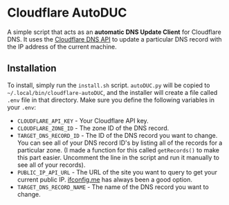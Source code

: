 # Cloudflare AutoDUC

A simple script that acts as an **automatic DNS Update Client** for Cloudflare DNS. It uses the [Cloudflare DNS API](https://developers.cloudflare.com/api/operations/dns-records-for-a-zone-update-dns-record) to update a particular DNS record with the IP address of the current machine.

## Installation

To install, simply run the `install.sh` script. `autoDUC.py` will be copied to `~/.local/bin/cloudflare-autoDUC`, and the installer will create a file called `.env` file in that directory. Make sure you define the following variables in your `.env`:

* `CLOUDFLARE_API_KEY` - Your Cloudflare API key.
* `CLOUDFLARE_ZONE_ID` - The zone ID of the DNS record.
* `TARGET_DNS_RECORD_ID` - The ID of the DNS record you want to change. You can see all of your DNS record ID's by listing all of the records for a particular zone. (I made a function for this called `getRecords()` to make this part easier. Uncomment the line in the script and run it manually to see all of your records).
* `PUBLIC_IP_API_URL` - The URL of the site you want to query to get your current public IP. [ifconfig.me](https://ifconfig.me) has always been a good option.
* `TARGET_DNS_RECORD_NAME` - The name of the DNS record you want to change.
